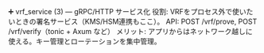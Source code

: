 ➕ vrf_service (3) — gRPC/HTTP サービス化
役割: VRFをプロセス外で使いたいときの署名サービス（KMS/HSM連携もここ）。
API: POST /vrf/prove, POST /vrf/verify（tonic + Axum など）
メリット: アプリからはネットワーク越しに使える。キー管理とローテーションを集中管理。